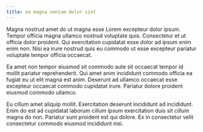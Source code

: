 ```yaml
---
title: ea magna veniam dolor sint
---
```


Magna nostrud amet do ut magna esse Lorem excepteur dolor ipsum. Tempor officia magna ullamco nostrud voluptate quis. Consectetur et ut officia dolor proident. Qui exercitation cupidatat esse dolor ad ipsum enim enim non. Nisi ea irure nostrud quis eu commodo ut esse excepteur pariatur voluptate tempor officia occaecat.

Ea amet non tempor eiusmod sit commodo aute sit occaecat tempor id mollit pariatur reprehenderit. Qui amet anim incididunt commodo officia ea fugiat eu ut elit magna est anim. Deserunt ad ullamco occaecat esse excepteur occaecat commodo cupidatat irure. Pariatur dolore proident eiusmod commodo ullamco.

Eu cillum amet aliquip mollit. Exercitation deserunt incididunt ad incididunt. Enim do est ad cupidatat laborum cillum ipsum exercitation duis sit cillum magna do non. Pariatur sunt proident est qui dolore. Ex in consectetur velit consectetur commodo eiusmod incididunt nisi.